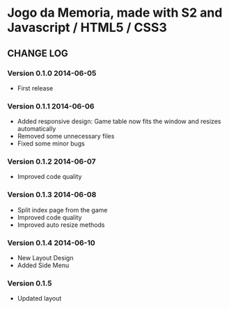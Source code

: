 # Jogo da Memoria, made with S2 and Javascript / HTML5 / CSS3

## CHANGE LOG

### Version 0.1.0 2014-06-05

* First release

### Version 0.1.1 2014-06-06

* Added responsive design: Game table now fits the window and resizes automatically
* Removed some unnecessary files
* Fixed some minor bugs

### Version 0.1.2 2014-06-07

* Improved code quality

### Version 0.1.3 2014-06-08

* Split index page from the game
* Improved code quality
* Improved auto resize methods

### Version 0.1.4 2014-06-10

* New Layout Design
* Added Side Menu

### Version 0.1.5

* Updated layout



